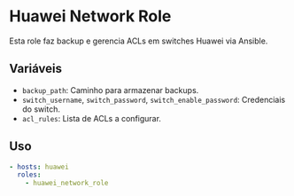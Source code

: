 # Huawei Network Role
Esta role faz backup e gerencia ACLs em switches Huawei via Ansible.

## Variáveis
- `backup_path`: Caminho para armazenar backups.
- `switch_username`, `switch_password`, `switch_enable_password`: Credenciais do switch.
- `acl_rules`: Lista de ACLs a configurar.

## Uso
```yaml
- hosts: huawei
  roles:
    - huawei_network_role
```

